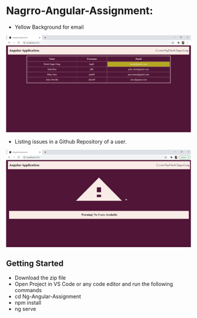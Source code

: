 # Nagrro-Angular-Assignment:

* Yellow Background for email
<img src="images/screenshot3.png" width="550">

* Listing issues in a Github Repository of a user.
<img src="images/screenshot2.png" width="550">


## Getting Started

* Download the zip file
* Open Project in VS Code or any code editor and run the following commands
* cd Ng-Angular-Assignment
* npm install
* ng serve
